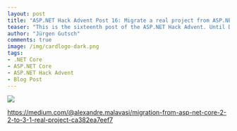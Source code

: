 ```yaml
---
layout: post
title: "ASP.NET Hack Advent Post 16: Migrate a real project from ASP.NET Core 2.2 to 3.1"
teaser: "This is the sixteenth post of the ASP.NET Hack Advent. Until December 24th I'm going to post a link to a good community resource per day and a few lines about it."
author: "Jürgen Gutsch"
comments: true
image: /img/cardlogo-dark.png
tags: 
- .NET Core
- ASP.NET Core
- ASP.NET Hack Advent
- Blog Post
---
```


![]({{site.baseurl}}/img/advent/advent.jpg)

https://medium.com/@alexandre.malavasi/migration-from-asp-net-core-2-2-to-3-1-real-project-ca382ea7eef7

